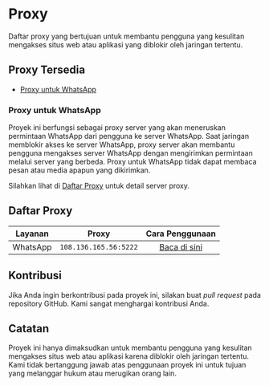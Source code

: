 # Proxy

Daftar proxy yang bertujuan untuk membantu pengguna yang kesulitan mengakses situs web atau aplikasi yang diblokir oleh jaringan tertentu.

## Proxy Tersedia

- [Proxy untuk WhatsApp](#proxy-untuk-whatsapp)

### Proxy untuk WhatsApp

Proyek ini berfungsi sebagai proxy server yang akan meneruskan permintaan WhatsApp dari pengguna ke server WhatsApp. Saat jaringan memblokir akses ke server WhatsApp, proxy server akan membantu pengguna mengakses server WhatsApp dengan mengirimkan permintaan melalui server yang berbeda. Proxy untuk WhatsApp tidak dapat membaca pesan atau media apapun yang dikirimkan.

Silahkan lihat di [Daftar Proxy](#daftar-proxy) untuk detail server proxy. 

## Daftar Proxy

| Layanan | Proxy | Cara Penggunaan |
| ------- | :---: | :-------------: |
| WhatsApp | `108.136.165.56:5222` | [Baca di sini](https://faq.whatsapp.com/520504143274092/) |

## Kontribusi

Jika Anda ingin berkontribusi pada proyek ini, silakan buat *pull request* pada repository GitHub. Kami sangat menghargai kontribusi Anda.

## Catatan

Proyek ini hanya dimaksudkan untuk membantu pengguna yang kesulitan mengakses situs web atau aplikasi karena diblokir oleh jaringan tertentu. Kami tidak bertanggung jawab atas penggunaan proyek ini untuk tujuan yang melanggar hukum atau merugikan orang lain.
